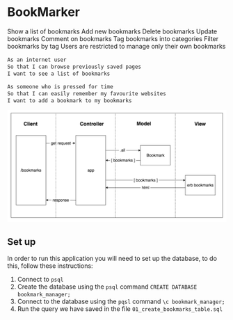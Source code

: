 # BookMarker

Show a list of bookmarks
Add new bookmarks
Delete bookmarks
Update bookmarks
Comment on bookmarks
Tag bookmarks into categories
Filter bookmarks by tag
Users are restricted to manage only their own bookmarks

```
As an internet user
So that I can browse previously saved pages
I want to see a list of bookmarks
```

```
As someone who is pressed for time
So that I can easily remember my favourite websites
I want to add a bookmark to my bookmarks
```



![Domain Model](./Model.jpg?raw=true "Bookmarker Domain")

## Set up
In order to run this application you will need to set up the database, to do this, follow these instructions:
1. Connect to ```psql```
2. Create the database using the ```psql``` command ```CREATE DATABASE bookmark_manager;```
3. Connect to the database using the ```pqsl``` command ```\c bookmark_manager;```
4. Run the query we have saved in the file ```01_create_bookmarks_table.sql```
